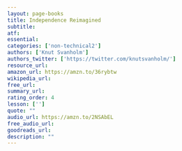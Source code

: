 ```yaml
---
layout: page-books
title: Independence Reimagined
subtitle: 
atf: 
essential: 
categories: ['non-technical2']
authors: ['Knut Svanholm']
authors_twitter: ['https://twitter.com/knutsvanholm/']
resource_url: 
amazon_url: https://amzn.to/36rybtw
wikipedia_url: 
free_url: 
summary_url: 
rating_order: 4
lesson: ['']
quote: ""
audio_url: https://amzn.to/2NSAbEL
free_audio_url: 
goodreads_url: 
description: ""
---
```

